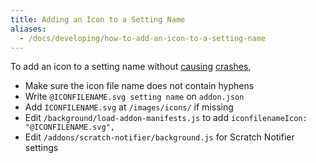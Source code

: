 ```yaml
---
title: Adding an Icon to a Setting Name
aliases: 
  - /docs/developing/how-to-add-an-icon-to-a-setting-name
---
```

To add an icon to a setting name without [causing](https://github.com/ScratchAddons/ScratchAddons/pull/1529) [crashes](https://github.com/ScratchAddons/ScratchAddons/commit/ead64b9da1434e7ed593c141cba7b02addd70a54),

- Make sure the icon file name does not contain hyphens
- Write `@ICONFILENAME.svg setting name` on `addon.json`
- Add `ICONFILENAME.svg` at `/images/icons/` if missing
- Edit `/background/load-addon-manifests.js` to add `iconfilenameIcon: "@ICONFILENAME.svg",`
- Edit `/addons/scratch-notifier/background.js` for Scratch Notifier settings